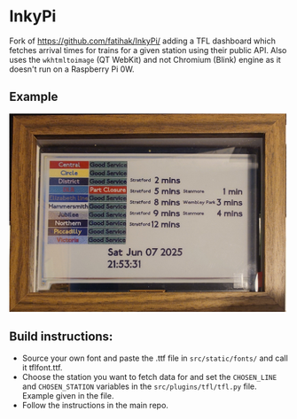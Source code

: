 # InkyPi 

Fork of https://github.com/fatihak/InkyPi/ adding a TFL dashboard which fetches arrival times for trains for a given station using their public API. Also uses the `wkhtmltoimage` (QT WebKit) and not Chromium (Blink) engine as it doesn't run on a Raspberry Pi 0W.

## Example
<img src="./docs/images/front.jpg" width="500"/>


## Build instructions:

- Source your own font and paste the .ttf file in `src/static/fonts/` and call it tflfont.ttf.
- Choose the station you want to fetch data for and set the `CHOSEN_LINE` and `CHOSEN_STATION` variables in the `src/plugins/tfl/tfl.py` file. Example given in the file.
- Follow the instructions in the main repo.
